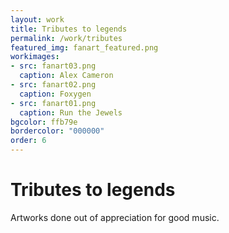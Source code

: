 ```yaml
---
layout: work
title: Tributes to legends
permalink: /work/tributes
featured_img: fanart_featured.png
workimages:
- src: fanart03.png
  caption: Alex Cameron
- src: fanart02.png
  caption: Foxygen
- src: fanart01.png
  caption: Run the Jewels
bgcolor: ffb79e
bordercolor: "000000"
order: 6
---
```


# Tributes to legends 

Artworks done out of appreciation for good music.
